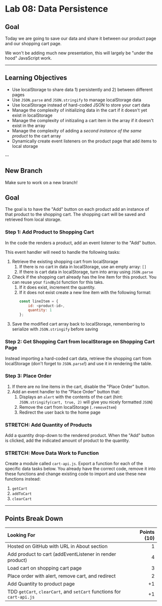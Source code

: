 # Lab 08: Data Persistence

## Goal

Today we are going to save our data and share it between our product page and our shopping cart page.

We won't be adding much new presentation, this will largely be "under the hood" JavaScript work.

---

## Learning Objectives
- Use localStorage to share data 1) persistently and 2) between different pages
- Use `JSON.parse` and `JSON.stringify` to manage localStorage data
- Use localStorage instead of hard-coded JSON to store your cart data
- Manage the complexity of initializing data in the cart if it doesn't yet exist in localStorage
- Manage the complexity of initizaling a cart item in the array if it doesn't exist in the array
- Manage the complexity of adding a _second instance of the same product_ to the cart array
- Dynamically create event listeners on the product page that add items to local storage

--

## New Branch

Make sure to work on a new branch!

## Goal

The goal is to have the "Add" button on each product add an instance of that product to the shopping cart. The shopping cart will be saved and retrieved from local storage.

### Step 1: Add Product to Shopping Cart

In the code the renders a product, add an event listener to the "Add" button.

This event handler will need to handle the following tasks:

1. Retrieve the existing shopping cart from localStorage
    1. If there is no cart in data in localStorage, use an empty array: `[]`
    1. If there is cart data in localStorage, turn into array using `JSON.parse`
1. Check if the shopping cart already has the line item for this product. You can reuse your `findById` function for this taks.
    1. If it does exist, increment the quantity.
    1. If it does not exist create a new line item with the following format:
        ```js
        const lineItem = {
            id: <product-id>,
            quantity: 1
        };
        ```
1. Save the modified cart array back to localStorage, remembering to serialize with `JSON.stringify` before saving

### Step 2: Get Shopping Cart from localStorage on Shopping Cart Page

Instead importing a hard-coded cart data, retrieve the shopping cart from localStorage (don't forget to `JSON.parse`!) and use it in rendering the table.

### Step 3: Place Order 

1. If there are no line items in the cart, disable the "Place Order" button.
1. Add an event handler to the "Place Order" button that:
    1. Displays an `alert` with the contents of the cart (hint: `JSON.stringify(cart, true, 2)` will give you nicely formatted `JSON`)
    1. Remove the cart from localStorage (`.removeItem`)
    1. Redirect the user back to the home page

### STRETCH: Add Quantity of Products

Add a quantity drop-down to the rendered product. When the "Add" button is clicked, add the indicated amount of product to the quantity.

### STRETCH: Move Data Work to Function

Create a module called `cart-api.js`. Export a function for each of the specific data tasks below. You already have the correct code, remove it into these functions and change existing code to import and use these new functions instead:

1. `getCart`
1. `addToCart`
1. `clearCart`

---

## Points Break Down

Looking For | Points (10)
:--|--:
Hosted on GitHub with URL in About section | 1
Add product to cart (addEventListener in render product) | 4
Load cart on shopping cart page | 3
Place order with alert, remove cart, and redirect | 2
Add Quantity to product page | +1
TDD `getCart`, `clearCart`, and `setCart` functions for `cart-api.js` | +1